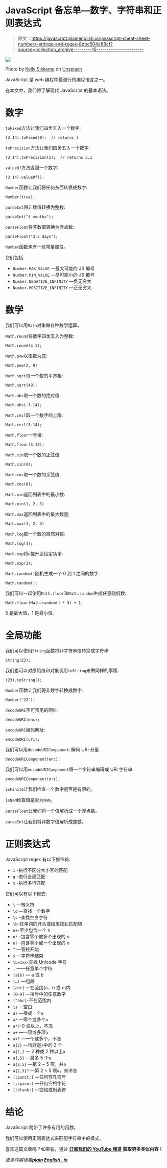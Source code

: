 # JavaScript 备忘单—数字、字符串和正则表达式

> 原文：<https://javascript.plainenglish.io/javascript-cheat-sheet-numbers-strings-and-regex-8dbc504c88cf?source=collection_archive---------15----------------------->

![](img/c64f880e1320980e91164df4b7be0c08.png)

Photo by [Kelly Sikkema](https://unsplash.com/@kellysikkema?utm_source=medium&utm_medium=referral) on [Unsplash](https://unsplash.com?utm_source=medium&utm_medium=referral)

JavaScript 是 web 编程中最流行的编程语言之一。

在本文中，我们将了解现代 JavaScript 的基本语法。

# 数字

`toFixed`方法让我们四舍五入一个数字:

```
(3.14).toFixed(0);  // returns 3
```

`toPrecision`方法让我们四舍五入一个数字:

```
(3.14).toPrecision(1);  // returns 3.1
```

`valueOf`方法返回一个数字:

```
(3.14).valueOf();
```

`Number`函数让我们将任何东西转换成数字:

```
Number(true);
```

`parseInt`将非数值转换为整数:

```
parseInt("3 months");
```

`parseFloat`将非数值转换为浮点数:

```
parseFloat("3.5 days");
```

`Number`函数也有一些常量属性。

它们包括:

*   `Number.MAX_VALUE` —最大可能的 JS 编号
*   `Number.MIN_VALUE` —尽可能小的 JS 编号
*   `Number.NEGATIVE_INFINITY` —负无穷大
*   `Number.POSITIVE_INFINITY` —正无穷大

# 数学

我们可以用`Math`对象做各种数学运算。

`Math.round`将数字四舍五入为整数:

```
Math.round(4.1);
```

`Math.pow`以指数为底:

```
Math.pow(2, 8)
```

`Math.sqrt`取一个数的平方根:

```
Math.sqrt(49);
```

`Math.abs`取一个数的绝对值:

```
Math.abs(-3.14);
```

`Math.ceil`取一个数字的上限:

```
Math.ceil(3.14);
```

`Math.floor`一号楼:

```
Math.floor(3.14);
```

`Math.sin`取一个数的正弦值:

```
Math.sin(0);
```

`Math.cos`取一个数的余弦值:

```
Math.cos(0);
```

`Math.min`返回列表中的最小数:

```
Math.min(1, 2, 3)
```

`Math.max`返回列表中的最大数量:

```
Math.max(1, 2, 3)
```

`Math.log`取一个数的自然对数:

```
Math.log(1);
```

`Math.exp`将`e`提升至给定功率:

```
Math.exp(1);
```

`Math.random()`随机生成一个 0 到 1 之间的数字:

```
Math.random();
```

我们可以一起使用`Math.floor`和`Math.random`生成任意随机数:

```
Math.floor(Math.random() * 5) + 1;
```

5 是最大值，1 是最小值。

# **全局功能**

我们可以使用`String`函数将非字符串值转换成字符串:

```
String(23);
```

我们也可以对原始值和对象调用`toString`来做同样的事情:

```
(23).toString();
```

`Number`函数让我们将非数字转换成数字:

```
Number("23");
```

`decodeURI`不可预见的网址:

```
decodeURI(enc);
```

`encodeURI`编码网址:

```
encodeURI(uri);
```

我们可以用`decodeURIComponent:`解码 URI 分量

```
decodeURIComponent(enc);
```

我们可以用`encodeURIComponent`将一个字符串编码成 URI 字符串:

```
encodeURIComponent(uri);
```

`isFinite`让我们检查一个数字是否是有限的。

`isNaN`检查值是否为`NaN`。

`parseFloat`让我们将一个值解析成一个浮点数。

`parseInt`让我们将非数字值解析成整数。

# 正则表达式

JavaScript regex 有以下修饰符:

*   `i` -执行不区分大小写的匹配
*   `g` -进行全局匹配
*   `m` -执行多行匹配

它们可以有以下模式:

*   `\` —转义符
*   `\d` —查找一个数字
*   `\s` -查找空白字符
*   `\b`-在单词的开头或结尾找到匹配项
*   `n+`-至少包含一个 n
*   `n*` -包含零个或多个出现的 n
*   `n?` -包含零个或一个出现的 n
*   `^` —管柱开始
*   `$` —字符串结束
*   `\uxxxx`-查找 Unicode 字符
*   `.` ——任意单个字符
*   `(a|b)` — a 或 b
*   `(…)` —组段
*   `[abc]` —在范围(a、b 或 c)内
*   `[0–9]` —括号中的任意数字
*   `[^abc]`-不在范围内
*   `\s` —空白
*   `a?` —零或一个`a`
*   `a*` —零个或多个`a`
*   `a*?`-0 或以上，不冻
*   `a+` —一项或多项`a`
*   `a+?` —一个或多个，不冻
*   `a{2}` —恰好是`a`中的 2 个
*   `a{2,}` — 2 种或 2 种以上`a`
*   `a{,5}` —最多 5 个`a`
*   `a{2,5}` —第 2 ~ 5 项，共`a`
*   `a{2,5}?` —第 2 ~ 5 项`a`，未冷冻
*   `[:punct:]` —任何穿孔符号
*   `[:space:]` —任何空格字符
*   `[:blank:]` —空格或制表符

# 结论

JavaScript 附带了许多有用的函数。

我们可以使用正则表达式来匹配字符串中的模式。

喜欢这篇文章吗？如果有，通过 [**订阅我们的 YouTube 频道**](https://www.youtube.com/channel/UCtipWUghju290NWcn8jhyAw?sub_confirmation=true) **获取更多类似内容！**

*更多内容请看*[***plain English . io***](https://plainenglish.io/)